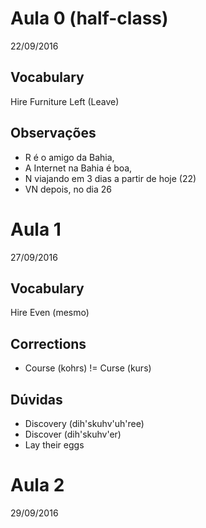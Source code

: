 # Aula 0 (half-class)
22/09/2016

## Vocabulary

Hire
Furniture
Left (Leave)

## Observações

* R é o amigo da Bahia,
* A Internet na Bahia é boa,
* N viajando em 3 dias a partir de hoje (22)
* VN depois, no dia 26

# Aula 1
27/09/2016

## Vocabulary

Hire
Even (mesmo)

## Corrections

* Course (kohrs) !=  Curse (kurs)

## Dúvidas

* Discovery (dih'skuhv'uh'ree)
* Discover (dih'skuhv'er)
* Lay their eggs

# Aula 2
29/09/2016